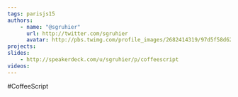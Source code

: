 ```yaml
---
tags: parisjs15
authors:
    - name: "@sgruhier"
      url: http://twitter.com/sgruhier
      avatar: http://pbs.twimg.com/profile_images/2682414319/97d5f58d626aeaab3e03acd6782645ff_bigger.png
projects:
slides:
    - http://speakerdeck.com/u/sgruhier/p/coffeescript
videos:
---
```

#CoffeeScript
